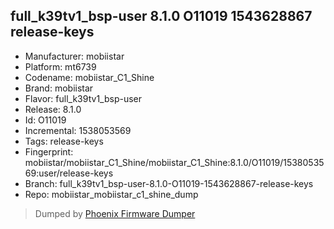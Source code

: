 ## full_k39tv1_bsp-user 8.1.0 O11019 1543628867 release-keys
- Manufacturer: mobiistar
- Platform: mt6739
- Codename: mobiistar_C1_Shine
- Brand: mobiistar
- Flavor: full_k39tv1_bsp-user
- Release: 8.1.0
- Id: O11019
- Incremental: 1538053569
- Tags: release-keys
- Fingerprint: mobiistar/mobiistar_C1_Shine/mobiistar_C1_Shine:8.1.0/O11019/1538053569:user/release-keys
- Branch: full_k39tv1_bsp-user-8.1.0-O11019-1543628867-release-keys
- Repo: mobiistar_mobiistar_c1_shine_dump


>Dumped by [Phoenix Firmware Dumper](https://github.com/DroidDumps/phoenix_firmware_dumper)
